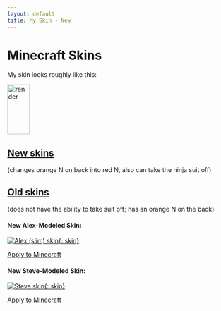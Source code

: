 ```yaml
---
layout: default
title: My Skin - New
---
```


<style>
img[alt=render] {
	width: 50px;
	height: 113;
	image-rendering: pixelated;
}
img.skin {
	width: 128px;
	height: 128px;
	border: 1px solid white;
	image-rendering: pixelated;
}
</style>
# Minecraft Skins

My skin looks roughly like this:

![render](//crafatar.com/renders/body/8bf41b0f-f2b2-4e8d-8837-542b43178ca3?overlay=true)

## [New skins]()
(changes orange N on back into
red N, also can take the ninja suit off)

## [Old skins](../old)
(does not have the ability to take suit off; has an orange N on the back)

#### New Alex-Modeled Skin:

[![Alex (slim) skin](//nfitzen.keybase.pub/mc-skin/FitzenN/new/alex.png){:.skin}](//keybase.pub/nfitzen/mc-skin/FitzenN/new/alex.png)

[Apply to Minecraft](apply/alex)

#### New Steve-Modeled Skin:

[![Steve skin](//nfitzen.keybase.pub/mc-skin/FitzenN/new/steve.png){:.skin}](//keybase.pub/nfitzen/mc-skin/FitzenN/new/steve.png)

[Apply to Minecraft](apply/steve)